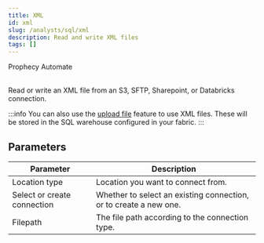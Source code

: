```yaml
---
title: XML
id: xml
slug: /analysts/sql/xml
description: Read and write XML files
tags: []
---
```


<span class="badge">Prophecy Automate</span><br/><br/>

Read or write an XML file from an S3, SFTP, Sharepoint, or Databricks connection.

:::info
You can also use the [upload file](docs/analysts/development/gems/source-target/table/upload-files.md) feature to use XML files. These will be stored in the SQL warehouse configured in your fabric.
:::

## Parameters

| Parameter                   | Description                                                       |
| --------------------------- | ----------------------------------------------------------------- |
| Location type               | Location you want to connect from.                                |
| Select or create connection | Whether to select an existing connection, or to create a new one. |
| Filepath                    | The file path according to the connection type.                   |
